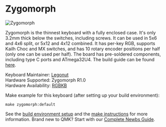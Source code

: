 # Zygomorph

![Zygomorph](https://cdn.shopify.com/s/files/1/0008/8827/5005/products/20190107_004053_2048x2048.jpg?v=1549333933)

Zygomorph is the thinnest keyboard with a fully enclosed case. It's only 3.2mm thick below the switches, including screws. It can be used in 5x6 and 4x6 split, or 5x12 and 4x12 combined. It has per-key RGB, supports Kailh Choc and MX switches, and has 10 rotary encoder positions per half (only one can be used per half). The board has pre-soldered components, including type C ports and ATmega32U4. The build guide can be found [here](https://rgbkb.gitbook.io/rgbkb-build-guides/zygomorph-build-guide/).

Keyboard Maintainer: [Legonut](https://github.com/Legonut)  
Hardware Supported: Zygomorph R1.0  
Hardware Availability: [RGBKB](https://www.rgbkb.net)

Make example for this keyboard (after setting up your build environment):

    make zygomorph:default

See the [build environment setup](https://docs.qmk.fm/#/getting_started_build_tools) and the [make instructions](https://docs.qmk.fm/#/getting_started_make_guide) for more information. Brand new to QMK? Start with our [Complete Newbs Guide](https://docs.qmk.fm/#/newbs).
